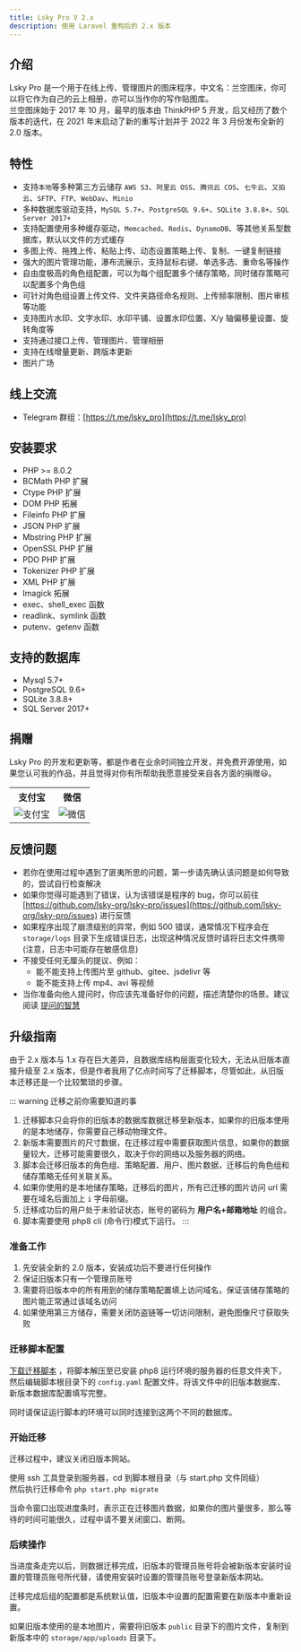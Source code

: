 ```yaml
---
title: Lsky Pro V 2.x
description: 使用 Laravel 重构后的 2.x 版本
---
```


## 介绍
Lsky Pro 是一个用于在线上传、管理图片的图床程序，中文名：兰空图床，你可以将它作为自己的云上相册，亦可以当作你的写作贴图库。  
兰空图床始于 2017 年 10 月，最早的版本由 ThinkPHP 5 开发，后又经历了数个版本的迭代，在 2021 年末启动了新的重写计划并于 2022 年 3 月份发布全新的 2.0 版本。

## 特性
- 支持`本地`等多种第三方云储存 `AWS S3`、`阿里云 OSS`、`腾讯云 COS`、`七牛云`、`又拍云`、`SFTP`、`FTP`、`WebDav`、`Minio`
- 多种数据库驱动支持，`MySQL 5.7+`、`PostgreSQL 9.6+`、`SQLite 3.8.8+`、`SQL Server 2017+`
- 支持配置使用多种缓存驱动，`Memcached`、`Redis`、`DynamoDB`、等其他关系型数据库，默认以文件的方式缓存
- 多图上传、拖拽上传、粘贴上传、动态设置策略上传、复制、一键复制链接
- 强大的图片管理功能，瀑布流展示，支持鼠标右键、单选多选、重命名等操作
- 自由度极高的角色组配置，可以为每个组配置多个储存策略，同时储存策略可以配置多个角色组
- 可针对角色组设置上传文件、文件夹路径命名规则、上传频率限制、图片审核等功能
- 支持图片水印、文字水印、水印平铺、设置水印位置、X/y 轴偏移量设置、旋转角度等
- 支持通过接口上传、管理图片、管理相册
- 支持在线增量更新、跨版本更新
- 图片广场

## 线上交流
- Telegram 群组：[https://t.me/lsky_pro](https://t.me/lsky_pro)

## 安装要求
- PHP >= 8.0.2
- BCMath PHP 扩展
- Ctype PHP 扩展
- DOM PHP 拓展
- Fileinfo PHP 扩展
- JSON PHP 扩展
- Mbstring PHP 扩展
- OpenSSL PHP 扩展
- PDO PHP 扩展
- Tokenizer PHP 扩展
- XML PHP 扩展
- Imagick 拓展
- exec、shell_exec 函数
- readlink、symlink 函数
- putenv、getenv 函数

## 支持的数据库
- Mysql 5.7+
- PostgreSQL 9.6+
- SQLite 3.8.8+
- SQL Server 2017+

## 捐赠
Lsky Pro 的开发和更新等，都是作者在业余时间独立开发，并免费开源使用，如果您认可我的作品，并且觉得对你有所帮助我愿意接受来自各方面的捐赠😃。
<table width="100%">
    <tr>
        <th>支付宝</th>
        <th>微信</th>
    </tr>
    <tr>
        <td><img alt="支付宝" src="https://box.kancloud.cn/4f193c14546c32c00bcb415ebfedc421_256x256.png"></td>
        <td><img alt="微信" src="https://img.kancloud.cn/5f/ef/5fef4de362089d614f85566b3a6746b4_228x229.png"></td>
    </tr>
</table>

## 反馈问题
- 若你在使用过程中遇到了匪夷所思的问题，第一步请先确认该问题是如何导致的，尝试自行检查解决
- 如果你觉得可能遇到了错误，认为该错误是程序的 bug，你可以前往 [https://github.com/lsky-org/lsky-pro/issues](https://github.com/lsky-org/lsky-pro/issues) 进行反馈
- 如果程序出现了崩溃级别的异常，例如 500 错误，通常情况下程序会在 `storage/logs` 目录下生成错误日志，出现这种情况反馈时请将日志文件携带(注意，日志中可能存在敏感信息)
- 不接受任何无厘头的提议、例如：
  - 能不能支持上传图片至 github、gitee、jsdelivr 等
  - 能不能支持上传 mp4、avi 等视频
- 当你准备向他人提问时，你应该先准备好你的问题，描述清楚你的场景。建议阅读 [提问的智慧](https://github.com/ryanhanwu/How-To-Ask-Questions-The-Smart-Way/blob/main/README-zh_CN.md)

## 升级指南

由于 2.x 版本与 1.x 存在巨大差异，且数据库结构层面变化较大，无法从旧版本直接升级至 2.x 版本，但是作者我用了亿点时间写了迁移脚本，尽管如此，从旧版本迁移还是一个比较繁琐的步骤。

::: warning 迁移之前你需要知道的事
1. 迁移脚本只会将你的旧版本的数据库数据迁移至新版本，如果你的旧版本使用的是本地储存，你需要自己移动物理文件。
2. 新版本需要图片的尺寸数据，在迁移过程中需要获取图片信息，如果你的数据量较大，迁移可能需要很久，取决于你的网络以及服务器的网络。
3. 脚本会迁移旧版本的角色组、策略配置、用户、图片数据，迁移后的角色组和储存策略无任何关联关系。
4. 如果你使用的是本地储存策略，迁移后的图片，所有已迁移的图片访问 url 需要在域名后面加上 `i` 字母前缀。
5. 迁移成功后的用户处于未验证状态，账号的密码为 **用户名+邮箱地址** 的组合。
6. 脚本需要使用 php8 cli (命令行)模式下运行。
:::

### 准备工作

1. 先安装全新的 2.0 版本，安装成功后不要进行任何操作
2. 保证旧版本只有一个管理员账号
3. 需要将旧版本中的所有用到的储存策略配置填上访问域名，保证该储存策略的图片能正常通过该域名访问
4. 如果使用第三方储存，需要关闭防盗链等一切访问限制，避免图像尺寸获取失败

### 迁移脚本配置

[下载迁移脚本](https://github.com/lsky-org/lsky-pro/releases/download/2.0/migrate.zip) ，将脚本解压至已安装 php8 运行环境的服务器的任意文件夹下，然后编辑脚本根目录下的 `config.yaml` 配置文件，将该文件中的旧版本数据库、新版本数据库配置填写完整。

同时请保证运行脚本的环境可以同时连接到这两个不同的数据库。

### 开始迁移
迁移过程中，建议关闭旧版本网站。  

使用 ssh 工具登录到服务器，cd 到脚本根目录（与 start.php 文件同级）  
然后执行迁移命令 `php start.php migrate`  

当命令窗口出现进度条时，表示正在迁移图片数据，如果你的图片量很多，那么等待的时间可能很久，过程中请不要关闭窗口、断网。

### 后续操作
当进度条走完以后，则数据迁移完成，旧版本的管理员账号将会被新版本安装时设置的管理员账号所代替，请使用安装时设置的管理员账号登录新版本网站。  

迁移完成后组的配置都是系统默认值，旧版本中设置的配置需要在新版本中重新设置。

如果旧版本使用的是本地图片，需要将旧版本 `public` 目录下的图片文件，复制到新版本中的 `storage/app/uploads` 目录下。